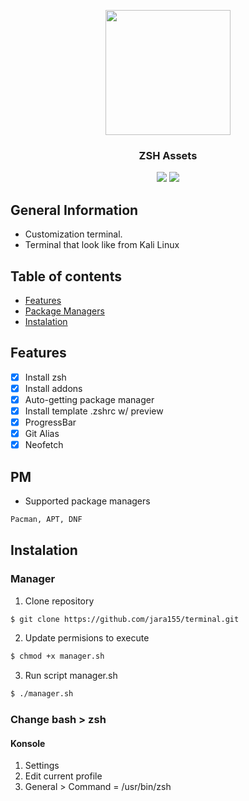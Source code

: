 

<p align="center">
  <img src="https://external-content.duckduckgo.com/iu/?u=https%3A%2F%2Fupload.wikimedia.org%2Fwikipedia%2Fcommons%2Fthumb%2Fe%2Fed%2FKonsole_icon_breeze.svg%2F1024px-Konsole_icon_breeze.svg.png&f=1&nofb=1" width="200"/> 
  <p align="center">
    <h3 align="center">ZSH Assets</h3>
  </p>
</p>

<div align="center">
    <img src="https://img.shields.io/badge/Linux-FCC624?style=for-the-badge&logo=linux&logoColor=black" />
    <img src="https://img.shields.io/badge/shell_script-%23121011.svg?style=for-the-badge&logo=gnu-bash&logoColor=white" />
</div>

## General Information
- Customization terminal.
- Terminal that look like from Kali Linux

## Table of contents
- [Features](#Features)
- [Package Managers](#PM)
- [Instalation](#Instalation)

## Features
- [x] Install zsh
- [x] Install addons
- [x] Auto-getting package manager
- [x] Install template .zshrc w/ preview
- [x] ProgressBar
- [x] Git Alias
- [x] Neofetch

## PM
- Supported package managers
```sh
Pacman, APT, DNF
```

## Instalation

### Manager
1. Clone repository
```sh
$ git clone https://github.com/jara155/terminal.git
```
2. Update permisions to execute
```sh
$ chmod +x manager.sh
```
3. Run script manager.sh
```sh
$ ./manager.sh
```

### Change bash > zsh

#### Konsole
1. Settings
2. Edit current profile
3. General > Command = /usr/bin/zsh
